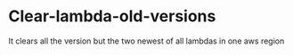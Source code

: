 # Clear-lambda-old-versions
 It clears all the version but the two newest of all lambdas in one aws region
